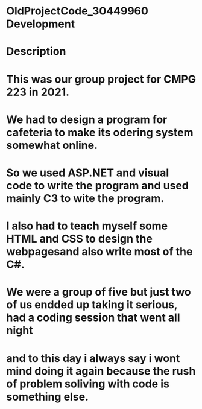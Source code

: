 # OldProjectCode_30449960 Development

# Description

# This was our group project for CMPG 223 in 2021.
# We had to design a program for cafeteria to make its odering system somewhat online.
# So we used ASP.NET and visual code to write the program and used mainly C3 to wite the program.
# I also had to teach myself some HTML and CSS to design the webpagesand also write most of the C#.
# We were a group of five but just two of us endded up taking it serious, had a coding session that went all night 
# and to this day i always say i wont mind doing  it again because the rush of problem soliving with code is something else.